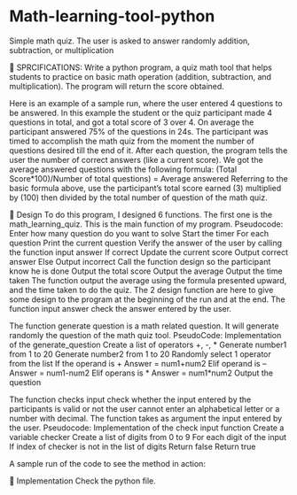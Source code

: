 # Math-learning-tool-python
Simple math quiz. The user is asked to answer randomly addition, subtraction, or multiplication

	SPRCIFICATIONS:
Write a python program, a quiz math tool that helps students to practice on basic math operation (addition, subtraction, and multiplication). The program will return the score obtained.
 
Here is an example of a sample run, where the user entered 4 questions to be answered.
In this example the student or the quiz participant made 4 questions in total, and got a total score of 3 over 4. On average the participant answered 75% of the questions in 24s. The participant was timed to accomplish the math quiz from the moment the number of questions desired till the end of it. After each question, the program tells the user the number of correct answers (like a current score).
We got the average answered questions with the following formula:
(Total Score*100)/Number of total questions) = Average answered
Referring to the basic formula above, use the participant’s total score earned (3) multiplied by (100) then divided by the total number of question of the math quiz.






	Design
To do this program, I designed 6 functions. The first one is the math_learning_quiz. This is the main function of my program.
Pseudocode:
Enter how many question do you want to solve
Start the timer
For each question 
       Print the current question
       Verify the answer of the user by calling the function input answer
       If correct
           Update the current score
           Output correct answer
        Else
           Output incorrect
Call the function design so the participant know he is done
Output the total score
Output the average 
Output the time taken
The function output the average using the formula presented upward, and the time taken to do the quiz.
The 2 design function are here to give some design to the program at the beginning of the run and at the end.
The function input answer check the answer entered by the user.

The function generate question is a math related question. It will generate randomly the question of the math quiz tool.
PseudoCode:
Implementation of the generate_question
Create a list of operators +, -, *
Generate number1 from 1 to 20
Generate number2 from 1 to 20
Randomly select 1 operator from the list
If the operand is +
    Answer = num1+num2
Elif operand is –
    Answer = num1-num2
Elif operans is * 
     Answer = num1*num2
Output the question

The function checks input check whether the input entered by the participants is valid or not the user cannot enter an alphabetical letter or a number with decimal. The function takes as argument the input entered by the user.
Pseudocode:
Implementation of the check input function
Create a variable checker
Create a list of digits from 0 to 9
For each digit of the input
   If index of checker is not in the list of digits
     Return false
Return true

A sample run of the code to see the method in action:
 
	Implementation
Check the python file.
